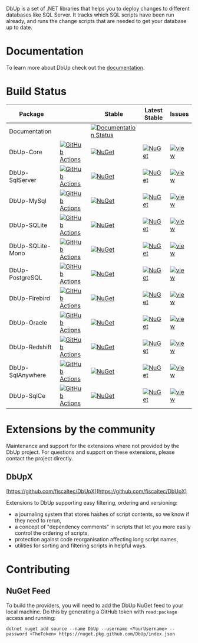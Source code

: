 DbUp is a set of .NET libraries that helps you to deploy changes to different databases like SQL Server. It tracks which
SQL scripts have been run already, and runs the change scripts that are needed to get your database up to date.

# Documentation

To learn more about DbUp check out the [documentation](https://dbup.readthedocs.io/en/latest/).

# Build Status

| Package          |                                                                                                                                                                                                                                                      | Stable                                                                                                                                      | Latest Stable                                                                                                    | Issues                                                                                                          |
|------------------|------------------------------------------------------------------------------------------------------------------------------------------------------------------------------------------------------------------------------------------------------|---------------------------------------------------------------------------------------------------------------------------------------------|------------------------------------------------------------------------------------------------------------------|-----------------------------------------------------------------------------------------------------------------|
| Documentation    |                                                                                                                                                                                                                                                      | [![Documentation Status](https://readthedocs.org/projects/dbup/badge/?version=stable)](https://readthedocs.org/projects/dbup/?badge=stable) |                                                                                                                  |                                                                                                                 |
| DbUp-Core        | [![GitHub Actions](https://img.shields.io/github/actions/workflow/status/DbUp/DbUp/create-draft-release.yml?branch=main)](https://github.com/DbUp/DbUp/actions/workflows/create-draft-release.yml)                                                   | [![NuGet](https://img.shields.io/nuget/dt/DbUp.svg)](https://www.nuget.org/packages/dbup)                                                   | [![NuGet](https://img.shields.io/nuget/v/DbUp.svg)](https://www.nuget.org/packages/dbup)                         | [![view](https://img.shields.io/github/issues/DbUp/DbUp)](https://github.com/DbUp/DbUp)                         |
| DbUp-SqlServer   | [![GitHub Actions](https://img.shields.io/github/actions/workflow/status/DbUp/dbup-sqlserver/main.yml?branch=main)](https://github.com/DbUp/dbup-sqlserver/actions/workflows/main.yml)                                                               | [![NuGet](https://img.shields.io/nuget/dt/dbup-sqlserver.svg)](https://www.nuget.org/packages/dbup-sqlserver)                               | [![NuGet](https://img.shields.io/nuget/v/dbup-sqlserver.svg)](https://www.nuget.org/packages/dbup-sqlserver)     | [![view](https://img.shields.io/github/issues/DbUp/dbup-sqlserver)](https://github.com/DbUp/dbup-sqlserver)     |
| DbUp-MySql       | [![GitHub Actions](https://img.shields.io/github/actions/workflow/status/DbUp/dbup-mysql/main.yml?branch=main)](https://github.com/DbUp/dbup-mysql/actions/workflows/main.yml)                                                                       | [![NuGet](https://img.shields.io/nuget/dt/dbup-mysql.svg)](https://www.nuget.org/packages/dbup-mysql)                                       | [![NuGet](https://img.shields.io/nuget/v/dbup-mysql.svg)](https://www.nuget.org/packages/dbup-mysql)             | [![view](https://img.shields.io/github/issues/DbUp/dbup-mysql)](https://github.com/DbUp/dbup-mysql)             |
| DbUp-SQLite      | [![GitHub Actions](https://img.shields.io/github/actions/workflow/status/DbUp/dbup-sqlite/main.yml?branch=main)](https://github.com/DbUp/dbup-sqlite/actions/workflows/main.yml)                                                                     | [![NuGet](https://img.shields.io/nuget/dt/dbup-sqlite.svg)](https://www.nuget.org/packages/dbup-sqlite)                                     | [![NuGet](https://img.shields.io/nuget/v/dbup-sqlite.svg)](https://www.nuget.org/packages/dbup-sqlite)           | [![view](https://img.shields.io/github/issues/DbUp/dbup-sqlite)](https://github.com/DbUp/dbup-sqlite)           |
| DbUp-SQLite-Mono | [![GitHub Actions](https://img.shields.io/github/actions/workflow/status/DbUp/dbup-sqlite-mono/main.yml?branch=main)](https://github.com/DbUp/dbup-sqlite-mono/actions/workflows/main.yml)                                                           | [![NuGet](https://img.shields.io/nuget/dt/dbup-sqlite-mono.svg)](https://www.nuget.org/packages/dbup-sqlite-mono)                           | [![NuGet](https://img.shields.io/nuget/v/dbup-sqlite-mono.svg)](https://www.nuget.org/packages/dbup-sqlite-mono) | [![view](https://img.shields.io/github/issues/DbUp/dbup-sqlite)](https://github.com/DbUp/dbup-sqlite)           |
| DbUp-PostgreSQL  | [![GitHub Actions](https://img.shields.io/github/actions/workflow/status/DbUp/dbup-postgresql/main.yml?branch=main)](https://github.com/DbUp/dbup-postgresql/actions/workflows/main.yml)                                                             | [![NuGet](https://img.shields.io/nuget/dt/dbup-postgresql.svg)](https://www.nuget.org/packages/dbup-postgresql)                             | [![NuGet](https://img.shields.io/nuget/v/dbup-postgresql.svg)](https://www.nuget.org/packages/dbup-postgresql)   | [![view](https://img.shields.io/github/issues/DbUp/dbup-postgresql)](https://github.com/DbUp/dbup-postgresql)   |
| DbUp-Firebird    | [![GitHub Actions](https://img.shields.io/github/actions/workflow/status/DbUp/dbup-firebird/main.yml?branch=main)](https://github.com/DbUp/dbup-firebird/actions/workflows/main.ymlhttps://github.com/DbUp/dbup-firebird/actions/workflows/main.yml) | [![NuGet](https://img.shields.io/nuget/dt/dbup-firebird.svg)](https://www.nuget.org/packages/dbup-firebird)                                 | [![NuGet](https://img.shields.io/nuget/v/dbup-firebird.svg)](https://www.nuget.org/packages/dbup-firebird)       | [![view](https://img.shields.io/github/issues/DbUp/dbup-firebird)](https://github.com/DbUp/dbup-firebird)       |
| DbUp-Oracle      | [![GitHub Actions](https://img.shields.io/github/actions/workflow/status/DbUp/dbup-oracle/main.yml?branch=main)](https://github.com/DbUp/dbup-oracle/actions/workflows/main.yml)                                                                     | [![NuGet](https://img.shields.io/nuget/dt/dbup-oracle.svg)](https://www.nuget.org/packages/dbup-oracle)                                     | [![NuGet](https://img.shields.io/nuget/v/dbup-oracle.svg)](https://www.nuget.org/packages/dbup-oracle)           | [![view](https://img.shields.io/github/issues/DbUp/dbup-oracle)](https://github.com/DbUp/dbup-oracle)           |
| DbUp-Redshift    | [![GitHub Actions](https://img.shields.io/github/actions/workflow/status/DbUp/dbup-redshift/main.yml?branch=main)](https://github.com/DbUp/dbup-redshift/actions/workflows/main.yml)                                                                 | [![NuGet](https://img.shields.io/nuget/dt/dbup-redshift.svg)](https://www.nuget.org/packages/dbup-redshift)                                 | [![NuGet](https://img.shields.io/nuget/v/dbup-redshift.svg)](https://www.nuget.org/packages/dbup-redshift)       | [![view](https://img.shields.io/github/issues/DbUp/dbup-redshift)](https://github.com/DbUp/dbup-redshift)       |
| DbUp-SqlAnywhere | [![GitHub Actions](https://img.shields.io/github/actions/workflow/status/DbUp/dbup-sqlanywhere/main.yml?branch=main)](https://github.com/DbUp/dbup-sqlanywhere/actions/workflows/main.yml)                                                           | [![NuGet](https://img.shields.io/nuget/dt/dbup-sqlAnywhere.svg)](https://www.nuget.org/packages/dbup-sqlAnywhere)                           | [![NuGet](https://img.shields.io/nuget/v/dbup-sqlAnywhere.svg)](https://www.nuget.org/packages/dbup-sqlAnywhere) | [![view](https://img.shields.io/github/issues/DbUp/dbup-sqlAnywhere)](https://github.com/DbUp/dbup-sqlAnywhere) |
| DbUp-SqlCe       | [![GitHub Actions](https://img.shields.io/github/actions/workflow/status/DbUp/dbup-sqlce/main.yml?branch=main)](https://github.com/DbUp/dbup-sqlce/actions/workflows/main.yml)                                                                       | [![NuGet](https://img.shields.io/nuget/dt/dbup-sqlce.svg)](https://www.nuget.org/packages/dbup-sqlce)                                       | [![NuGet](https://img.shields.io/nuget/v/dbup-sqlce.svg)](https://www.nuget.org/packages/dbup-sqlce)             | [![view](https://img.shields.io/github/issues/DbUp/dbup-sqlce)](https://github.com/DbUp/dbup-sqlce)             |

# Extensions by the community

Maintenance and support for the extensions where not provided by the DbUp project. For questions and support on
these extensions, please contact the project directly.

## DbUpX

[https://github.com/fiscaltec/DbUpX](https://github.com/fiscaltec/DbUpX)

Extensions to DbUp supporting easy filtering, ordering and versioning:

- a journaling system that stores hashes of script contents, so we know if they need to rerun,
- a concept of "dependency comments" in scripts that let you more easily control the ordering of scripts,
- protection against code reorganisation affecting long script names,
- utilities for sorting and filtering scripts in helpful ways.

# Contributing

## NuGet Feed

To build the providers, you will need to add the DbUp NuGet feed to your local machine. Do this by generating
a GitHub token with `read:package` access and running:

```
dotnet nuget add source --name DbUp --username <YourUsername> --password <TheToken> https://nuget.pkg.github.com/DbUp/index.json
```